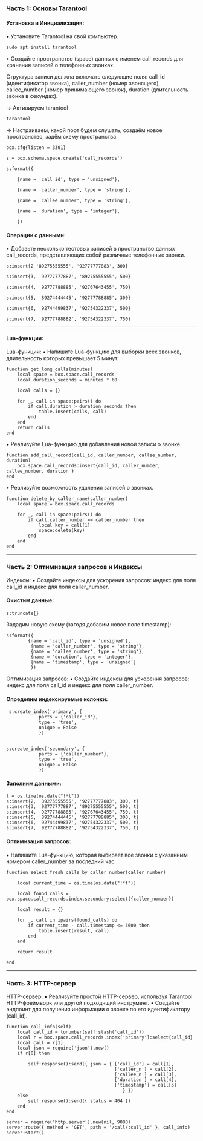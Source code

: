 ### Часть 1: Основы Tarantool

#### Установка и Инициализация:

 • Установите Tarantool на свой компьютер.

```
sudo apt install tarantool
```

 • Создайте пространство (space) данных с именем call_records для хранения записей о телефонных звонках.

Структура записи должна включать следующие поля: call_id (идентификатор звонка), caller_number (номер звонящего),
callee_number (номер принимающего звонок), duration (длительность звонка в секундах).

-> Активируем tarantool

```
tarantool
```

-> Настраиваем, какой порт будем слушать, создаём новое пространство, задём схему пространства

```
box.cfg{listen = 3301}

s = box.schema.space.create('call_records')

s:format({

    {name = 'call_id', type = 'unsigned'},

    {name = 'caller_number', type = 'string'},

    {name = 'callee_number', type = 'string'},

    {name = 'duration', type = 'integer'},

    })
```

#### Операции с данными:

• Добавьте несколько тестовых записей в пространство данных call_records, представляющих собой различные телефонные звонки.

```
s:insert{2 '89275555555', '92777777883', 300}

s:insert{3, '92777777887', '89275555555', 500}

s:insert{4, '92777788885', '92767643455', 750}

s:insert{5, '89274444445', '92777788885', 300}

s:insert{6, '92744499837', '92754322337', 500}

s:insert{7, '92777788882', '92754322337', 750}
```

---

#### Lua-функции:

  Lua-функции:
 • Напишите Lua-функцию для выборки всех звонков, длительность которых превышает 5 минут.

```
function get_long_calls(minutes)
    local space = box.space.call_records
    local duration_seconds = minutes * 60

    local calls = {}

    for _, call in space:pairs() do 
        if call.duration > duration_seconds then 
            table.insert(calls, call)
        end 
    end 
    return calls
end
```

• Реализуйте Lua-функцию для добавления новой записи о звонке.

```
function add_call_record(call_id, caller_number, callee_number, duration)
    box.space.call_records:insert{call_id, caller_number, callee_number, duration }
end

```

• Реализуйте возможность удаления записей о звонках.

```
function delete_by_caller_name(caller_number)
    local space = box.space.call_records

    for _, call in space:pairs() do 
        if call.caller_number == caller_number then 
            local key = call[1]
            space:delete(key)
        end 
    end 
end

```

---

### Часть 2: Оптимизация запросов и Индексы

  Индексы:
 • Создайте индексы для ускорения запросов:
  индекс для поля call_id и индекс для поля caller_number.

#### Очистим данные:

```
s:truncate{}
```

Зададим новую схему (загодя добавим новое поле timestamp):

```
s:format({
        {name = 'call_id', type = 'unsigned'},
         {name = 'caller_number', type = 'string'},
         {name = 'callee_number', type = 'string'},
         {name = 'duration', type = 'integer'},
         {name = 'timestamp', type = 'unsigned'}
         })
```

  Оптимизация запросов:
 • Создайте индексы для ускорения запросов:  индекс для поля call_id и индекс для поля caller_number.

#### Определим индексируемые колонки:

```
 s:create_index('primary', {
            parts = {'caller_id'},
            type = 'tree',
            unique = False
            })


s:create_index('secondary', {
            parts = {'caller_number'},
            type = 'tree',
            unique = False
            })
```

#### Заполним данными:

```
t = os.time(os.date("!*t"))
s:insert{2, '89275555555', '92777777883', 300, t}
s:insert{3, '92777777887', '89275555555', 500, t}
s:insert{4, '92777788885', '92767643455', 750, t}
s:insert{5, '89274444445', '92777788885', 300, t}
s:insert{6, '92744499837', '92754322337', 500, t}
s:insert{7, '92777788882', '92754322337', 750, t}
```

#### Оптимизация запросов:

 • Напишите Lua-функцию, которая выбирает все звонки с указанным номером caller_number
 за последний час.

```
function select_fresh_calls_by_caller_number(caller_number)

    local current_time = os.time(os.date("!*t"))

    local found_calls = box.space.call_records.index.secondary:select({caller_number})

    local result = {}

    for _, call in ipairs(found_calls) do
        if current_time - call.timestamp <= 3600 then
            table.insert(result, call)
        end
    end

    return result

end
```

---

### Часть 3: HTTP-сервер

HTTP-сервер:
 • Реализуйте простой HTTP-сервер, используя Tarantool HTTP-фреймворк или другой подходящий инструмент.
 • Создайте эндпоинт для получения информации о звонке по его идентификатору (call_id).

```
function call_info(self)
    local call_id = tonumber(self:stash('call_id'))
    local r = box.space.call_records.index['primary']:select{call_id}
    local call = r[1]
    local json = require('json').new()
    if r[0] then
    
        self:response():send({ json = { ['call_id'] = call[1],
                                        ['caller_n'] = call[2],
                                        ['callee_n'] = call[3],
                                        ['duration'] = call[4],
                                        ['timestamp'] = call[5]
                                           } })
    else
        self:response():send({ status = 404 })
    end
end

server = require('http.server').new(nil, 9080)
server:route({ method = 'GET', path = '/call/:call_id' }, call_info)
server:start()
```
